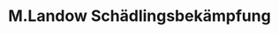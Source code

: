 ---
title: "M.Landow Schädlingsbekämpfung"
url: /bad-hersfeld/m-landow-schaedlingsbekaempfung/
shop: Drogerie
---